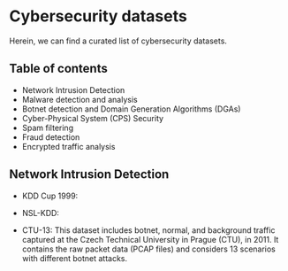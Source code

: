 # Cybersecurity datasets
Herein, we can find a curated list of cybersecurity datasets.

## Table of contents
* Network Intrusion Detection
* Malware detection and analysis
* Botnet detection and Domain Generation Algorithms (DGAs)
* Cyber-Physical System (CPS) Security
* Spam filtering
* Fraud detection
* Encrypted traffic analysis

## Network Intrusion Detection
* KDD Cup 1999:

* NSL-KDD:

* CTU-13: This dataset includes botnet, normal, and background traffic captured at the Czech Technical University in Prague (CTU), in 2011. It contains the raw packet data (PCAP files) and considers 13 scenarios with different botnet attacks.

